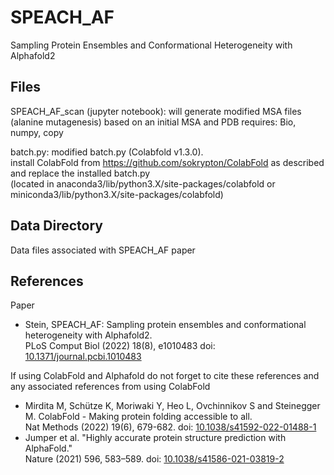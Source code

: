 # SPEACH_AF

Sampling Protein Ensembles and Conformational Heterogeneity with Alphafold2


## Files
SPEACH_AF_scan (jupyter notebook): will generate modified MSA files (alanine mutagenesis) based on an initial MSA and PDB
  requires: Bio, numpy, copy

batch.py: modified batch.py (Colabfold v1.3.0). <br>
  install ColabFold from https://github.com/sokrypton/ColabFold as described and replace the installed batch.py <br>
  (located in anaconda3/lib/python3.X/site-packages/colabfold or miniconda3/lib/python3.X/site-packages/colabfold) <br>

## Data Directory
Data files associated with SPEACH_AF paper

## References
Paper
- Stein, SPEACH_AF: Sampling protein ensembles and conformational heterogeneity with Alphafold2. <br>
  PLoS Comput Biol (2022) 18(8), e1010483 doi: [10.1371/journal.pcbi.1010483](https://doi.org/10.1371/journal.pcbi.1010483)

If using ColabFold and Alphafold do not forget to cite these references and any associated references from using ColabFold
- Mirdita M, Schütze K, Moriwaki Y, Heo L, Ovchinnikov S and Steinegger M. ColabFold - Making protein folding accessible to all. <br>
  Nat Methods (2022) 19(6), 679-682. doi: [10.1038/s41592-022-01488-1](https://doi.org/10.1038/s41592-022-01488-1)
- Jumper et al. "Highly accurate protein structure prediction with AlphaFold." <br>
  Nature (2021) 596, 583–589. doi: [10.1038/s41586-021-03819-2](https://doi.org/10.1038/s41586-021-03819-2)
